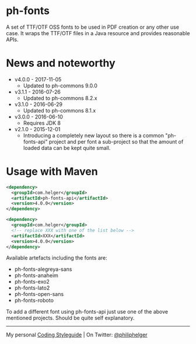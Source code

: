 # ph-fonts

A set of TTF/OTF OSS fonts to be used in PDF creation or any other use case.
It wraps the TTF/OTF files in a Java resource and provides reasonable APIs.

# News and noteworthy

  * v4.0.0 - 2017-11-05
    * Updated to ph-commons 9.0.0
  * v3.1.1 - 2016-07-26
    * Updated to ph-commons 8.2.x
  * v3.1.0 - 2016-06-29
    * Updated to ph-commons 8.1.x
  * v3.0.0 - 2016-06-10
    * Requires JDK 8
  * v2.1.0 - 2015-12-01
    * Introducing a completely new layout so there is a common "ph-fonts-api" project and per font a sub-project so that the amount of loaded data can be kept quite small.

# Usage with Maven
```xml
<dependency>
  <groupId>com.helger</groupId>
  <artifactId>ph-fonts-api</artifactId>
  <version>4.0.0</version>
</dependency>

<dependency>
  <groupId>com.helger</groupId>
  <!-- replace XXX with one of the list below --> 
  <artifactId>XXX</artifactId>
  <version>4.0.0</version>
</dependency>
```

Available artefacts including the fonts are:
  * ph-fonts-alegreya-sans
  * ph-fonts-anaheim
  * ph-fonts-exo2
  * ph-fonts-lato2
  * ph-fonts-open-sans
  * ph-fonts-roboto

To add a different font using ph-fonts-api just use one of the above mentioned projects.
Should be quite self explanatory.

---

My personal [Coding Styleguide](https://github.com/phax/meta/blob/master/CodingStyleguide.md) |
On Twitter: <a href="https://twitter.com/philiphelger">@philiphelger</a>
